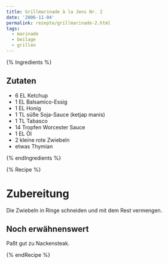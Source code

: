 ```yaml
---
title: Grillmarinade à la Jens Nr. 2
date: '2006-11-04'
permalink: rezepte/grillmarinade-2.html
tags:
  - marinade
  - beilage
  - grillen
---
```


{% Ingredients %}

## Zutaten

- 6 EL Ketchup
- 1 EL Balsamico-Essig
- 1 EL Honig
- 1 TL süße Soja-Sauce (ketjap manis)
- 1 TL Tabasco
- 14 Tropfen Worcester Sauce
- 1 EL Öl
- 2 kleine rote Zwiebeln
- etwas Thymian

{% endIngredients %}

{% Recipe %}

# Zubereitung

Die Zwiebeln in Ringe schneiden und mit dem Rest vermengen.

## Noch erwähnenswert

Paßt gut zu Nackensteak.

{% endRecipe %}

